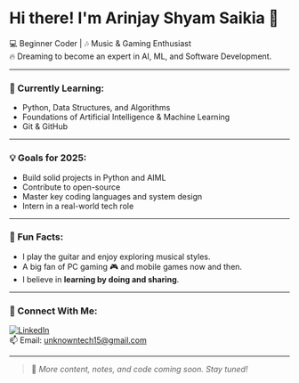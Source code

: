 # Hi there! I'm Arinjay Shyam Saikia 👋

💻 Beginner Coder | 🎶 Music & Gaming Enthusiast  
🔥 Dreaming to become an expert in AI, ML, and Software Development.

---

### 🧠 Currently Learning:
- Python, Data Structures, and Algorithms
- Foundations of Artificial Intelligence & Machine Learning
- Git & GitHub

---

### 💡 Goals for 2025:
- Build solid projects in Python and AIML  
- Contribute to open-source  
- Master key coding languages and system design  
- Intern in a real-world tech role

---

### 🎸 Fun Facts:
- I play the guitar and enjoy exploring musical styles.  
- A big fan of PC gaming 🎮 and mobile games now and then.  
- I believe in **learning by doing and sharing**.

---

### 🔗 Connect With Me:
[![LinkedIn](https://img.shields.io/badge/LinkedIn-0077B5?style=for-the-badge&logo=linkedin&logoColor=white)](https://www.linkedin.com/in/arinjoy-shyam-saikia-369069272/)  
📫 Email: unknowntech15@gmail.com

---

> 📌 *More content, notes, and code coming soon. Stay tuned!*
